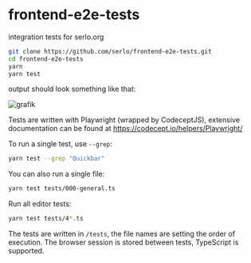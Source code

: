 # frontend-e2e-tests

integration tests for serlo.org

```sh
git clone https://github.com/serlo/frontend-e2e-tests.git
cd frontend-e2e-tests
yarn
yarn test
```

output should look something like that:

![grafik](https://user-images.githubusercontent.com/13507950/210520199-ad502693-8f84-4956-9417-f750a243911d.png)

Tests are written with Playwright (wrapped by CodeceptJS), extensive documentation can be found at https://codecept.io/helpers/Playwright/

To run a single test, use `--grep`:

```sh
yarn test --grep "Quickbar"
```

You can also run a single file:

```sh
yarn test tests/000-general.ts
```

Run all editor tests:

```sh
yarn test tests/4*.ts
```

The tests are written in `/tests`, the file names are setting the order of execution. The browser session is stored between tests, TypeScript is supported.
